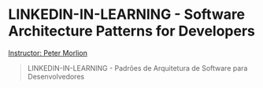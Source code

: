 # LINKEDIN-IN-LEARNING - Software Architecture Patterns for Developers 
[Instructor: Peter Morlion](https://www.linkedin.com/learning/instructors/peter-morlion)
> LINKEDIN-IN-LEARNING - Padrões de Arquitetura de Software para Desenvolvedores

